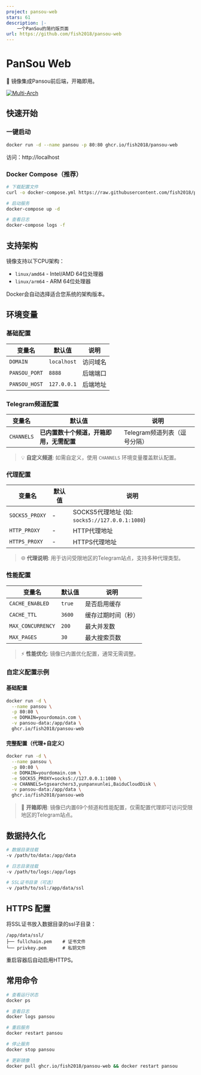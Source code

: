 ```yaml
---
project: pansou-web
stars: 61
description: |-
    一个PanSou的简约版页面
url: https://github.com/fish2018/pansou-web
---
```


# PanSou Web

🚀 镜像集成Pansou前后端，开箱即用。

[![Multi-Arch](https://img.shields.io/badge/arch-amd64%20%7C%20arm64-blue)](https://github.com/fish2018/pansou-web)

## 快速开始

### 一键启动

```bash
docker run -d --name pansou -p 80:80 ghcr.io/fish2018/pansou-web
```

访问：http://localhost

### Docker Compose（推荐）

```bash
# 下载配置文件
curl -o docker-compose.yml https://raw.githubusercontent.com/fish2018/pansou-web/main/docker-compose.yml

# 启动服务
docker-compose up -d

# 查看日志
docker-compose logs -f
```

## 支持架构

镜像支持以下CPU架构：
- `linux/amd64` - Intel/AMD 64位处理器
- `linux/arm64` - ARM 64位处理器

Docker会自动选择适合您系统的架构版本。

## 环境变量

### 基础配置

| 变量名 | 默认值 | 说明 |
|--------|--------|------|
| `DOMAIN` | `localhost` | 访问域名 |
| `PANSOU_PORT` | `8888` | 后端端口 |
| `PANSOU_HOST` | `127.0.0.1` | 后端地址 |

### Telegram频道配置

| 变量名 | 默认值 | 说明 |
|--------|--------|------|
| `CHANNELS` | **已内置数十个频道，开箱即用，无需配置** | Telegram频道列表（逗号分隔） |

> 💡 **自定义频道**: 如需自定义，使用 `CHANNELS` 环境变量覆盖默认配置。

### 代理配置

| 变量名 | 默认值 | 说明 |
|--------|--------|------|
| `SOCKS5_PROXY` | - | SOCKS5代理地址 (如: `socks5://127.0.0.1:1080`) |
| `HTTP_PROXY` | - | HTTP代理地址 |
| `HTTPS_PROXY` | - | HTTPS代理地址 |

> 🌐 **代理说明**: 用于访问受限地区的Telegram站点，支持多种代理类型。

### 性能配置

| 变量名 | 默认值 | 说明 |
|--------|--------|------|
| `CACHE_ENABLED` | `true` | 是否启用缓存 |
| `CACHE_TTL` | `3600` | 缓存过期时间（秒） |
| `MAX_CONCURRENCY` | `200` | 最大并发数 |
| `MAX_PAGES` | `30` | 最大搜索页数 |

> ⚡ **性能优化**: 镜像已内置优化配置，通常无需调整。

### 自定义配置示例

#### 基础配置
```bash
docker run -d \
  --name pansou \
  -p 80:80 \
  -e DOMAIN=yourdomain.com \
  -v pansou-data:/app/data \
  ghcr.io/fish2018/pansou-web
```

#### 完整配置（代理+自定义）
```bash
docker run -d \
  --name pansou \
  -p 80:80 \
  -e DOMAIN=yourdomain.com \
  -e SOCKS5_PROXY=socks5://127.0.0.1:1080 \
  -e CHANNELS=tgsearchers3,yunpanxunlei,BaiduCloudDisk \
  -v pansou-data:/app/data \
  ghcr.io/fish2018/pansou-web
```

> 🚀 **开箱即用**: 镜像已内置69个频道和性能配置，仅需配置代理即可访问受限地区的Telegram站点。

## 数据持久化

```bash
# 数据目录挂载
-v /path/to/data:/app/data

# 日志目录挂载  
-v /path/to/logs:/app/logs

# SSL证书目录（可选）
-v /path/to/ssl:/app/data/ssl
```

## HTTPS 配置

将SSL证书放入数据目录的ssl子目录：

```
/app/data/ssl/
├── fullchain.pem    # 证书文件
└── privkey.pem      # 私钥文件
```

重启容器后自动启用HTTPS。

## 常用命令

```bash
# 查看运行状态
docker ps

# 查看日志
docker logs pansou

# 重启服务
docker restart pansou

# 停止服务
docker stop pansou

# 更新镜像
docker pull ghcr.io/fish2018/pansou-web && docker restart pansou
```

